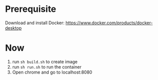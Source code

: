 # Prerequisite

Download and install Docker: https://www.docker.com/products/docker-desktop

# Now

1. run `sh build.sh` to create image
2. run `sh run.sh` to run the container
3. Open chrome and go to localhost:8080
